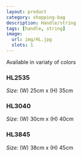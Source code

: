 ```yaml
---
layout: product
category: shopping-bag
description: Handle/string
tags: [handle, string]
image:
  url: img/HL.jpg
  slots: 1
---
```


Available in variaty of colors

### HL2535

*Size:* (W) 25cm x (H) 35cm

### HL3040

*Size:* (W) 30cm x (H) 40cm

### HL3845

*Size:* (W) 38cm x (H) 45cm

